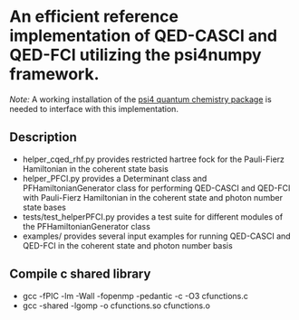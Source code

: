 # An efficient reference implementation of QED-CASCI and QED-FCI utilizing the psi4numpy framework.

*Note:* A working installation of the [psi4 quantum chemistry package](https://psicode.org/psi4manual/master/build_obtaining.html) is needed to interface with this implementation.

## Description

- helper_cqed_rhf.py provides restricted hartree fock for the Pauli-Fierz Hamiltonian in the coherent state basis
- helper_PFCI.py provides a Determinant class and PFHamiltonianGenerator class for performing QED-CASCI and QED-FCI with Pauli-Fierz Hamiltonian in the coherent state and photon number state bases
- tests/test_helperPFCI.py provides a test suite for different modules of the PFHamiltonianGenerator class
- examples/ provides several input examples for running QED-CASCI and QED-FCI in the coherent state and photon number basis

## Compile c shared library
- gcc -fPIC -lm -Wall -fopenmp -pedantic -c -O3 cfunctions.c
- gcc -shared -lgomp -o cfunctions.so cfunctions.o
